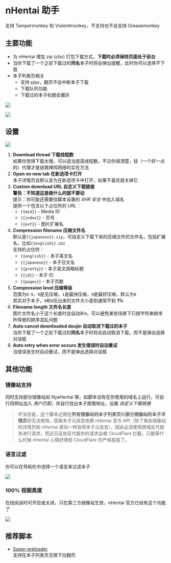 # nHentai 助手

支持 Tampermonkey 和 Violentmonkey，不支持也不会支持 Greasemonkey

## 主要功能

- 为 nHentai 增加 zip (cbz) 打包下载方式，**下载时必须保持页面处于前台**
- 当你下载了一个之前下载过的**同名**本子时将会弹出提醒，此时你可以选择不下载
- 本子列表页相关
  - 支持 pjax，翻页不会中断本子下载
  - 下载队列功能
  - 下载过的本子标题会置灰

![](https://i.loli.net/2019/01/26/5c4c5d5914197.png)

![](https://i.loli.net/2018/12/26/5c23a39505d14.png)

## 设置

![](https://i.loli.net/2020/02/18/iZKI9hfcLymdrBj.png)

1. **Download thread 下载线程数**  
   如果你觉得下载太慢，可以适当提高线程数，不过你得清楚，挂（一个好一点的）代理才是拯救辣鸡网络的实在方法
2. **Open on new tab 在新选项卡打开**  
   本子详情页会默认变为在新选项卡中打开，如果不喜欢就关掉它
3. **Custom download URL 自定义下载链接**  
   **警告：不知道这是做什么的就不要动**  
   提示：你可能还需要往脚本设置的 *XHR 安全* 中加入域名  
   提供一个包含以下占位符的 URL：
   - `{{mid}}` - Media ID
   - `{{index}}` - 页号
   - `{{ext}}` - 图片扩展名
4. **Compression filename 压缩文件名**  
   默认是`{{japanese}}.zip`，可自定义下载下来的压缩文件的文件名，包括扩展名，比如`{{english}}.cbz`  
   支持的占位符：  
   - `{{english}}` - 本子英文名
   - `{{japanese}}` - 本子日文名
   - `{{pretty}}` - 本子英文简略标题
   - `{{id}}` - 本子 ID
   - `{{pages}}` - 本子页数
5. **Compression level 压缩等级**  
   范围为`0-9`，`0`是无压缩，`1`是最快压缩，`9`是最好压缩，默认为`0`  
   其实对于本子，`0`和`9`压出来的文件大小差别通常不到 **1%**
6. **Filename length 文件名长度**  
   图片文件名小于这个长度时会自动补`0`，可以避免某些场景下只按字符串排序所导致的排序混乱问题
7. **Auto cancel downloaded doujin 自动取消下载过的本子**  
   当你下载了一个之前下载过的**同名**本子时将会自动取消下载，而不是弹出选择对话框
8. **Auto retry when error occurs 发生错误时自动重试**  
   当错误发生时自动重试，而不是弹出选择对话框

## 其他功能

### 镜像站支持

同时支持部分镜像站如 NyaHentai 等，如脚本没有在你使用的域名上运行，可自行将网址加入 *用户匹配*，并自行找出本子原图地址，设置 *自定义下载链接*

> 坏消息是，这个脚本近期在**所有镜像站的本子列表页**和**部分镜像站的本子详情页**将无法使用。获取本子元信息依赖 nHentai 官方 API（除了某些镜像站的详情页和 nHentai 原站一样自带本子元信息），因此必须使用跨域反代服务进行请求，而近日这些反代服务的请求会被 CloudFlare 拦截，只能等什么时候 nHentai 心情好降低 CloudFlare 的严格程度了。

### 语言过滤

你可以在导航栏中选择一个语言来过滤本子

![](https://i.loli.net/2019/03/25/5c98d07cca0ac.png)

### 100% 视图高度

在线阅读时可开启或关闭，只在第三方镜像站生效，nHentai 官方已经有这个功能了

![](https://i.loli.net/2019/09/04/EYu5iP9L46b8XUf.png)

## 推荐脚本

- [Super-preloader](https://github.com/machsix/Super-preloader)  
  支持在本子列表页无限下拉翻页
